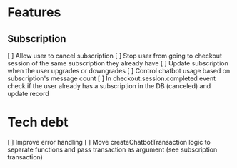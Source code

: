 # Features
## Subscription
[ ] Allow user to cancel subscription
[ ] Stop user from going to checkout session of the same subscription they already have
[ ] Update subscription when the user upgrades or downgrades
[ ] Control chatbot usage based on subscription's message count
[ ] In checkout.session.completed event check if the user already has a subscription in the DB (canceled) and update record

# Tech debt
[ ] Improve error handling
[ ] Move createChatbotTransaction logic to separate functions and pass transaction as argument (see subscription transaction)